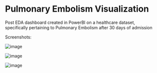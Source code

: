 # Pulmonary Embolism Visualization
Post EDA dashboard created in PowerBI on a healthcare dataset, specifically pertaining to Pulmonary Embolism after 30 days of admission

Screenshots:

![image](https://user-images.githubusercontent.com/79490285/177649489-0f8b175c-3e67-46d1-a573-f47efeb6efd7.png)


![image](https://user-images.githubusercontent.com/79490285/177649605-d2203049-9f51-4a91-8d9a-73ac2cf4d039.png)


![image](https://user-images.githubusercontent.com/79490285/177649907-548ba6e2-4471-4d39-8edd-85735501ec27.png)




